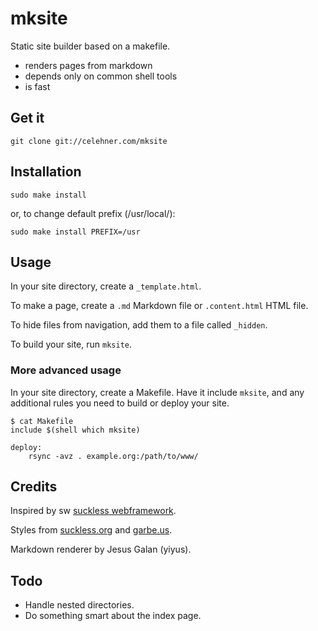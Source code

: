 mksite
======

Static site builder based on a makefile.

- renders pages from markdown
- depends only on common shell tools
- is fast

## Get it

	git clone git://celehner.com/mksite

## Installation

	sudo make install

or, to change default prefix (/usr/local/):

	sudo make install PREFIX=/usr

## Usage

In your site directory, create a `_template.html`.

To make a page, create a `.md` Markdown file or `.content.html` HTML file.

To hide files from navigation, add them to a file called `_hidden`.

To build your site, run `mksite`.

### More advanced usage

In your site directory, create a Makefile. Have it include `mksite`, and any
additional rules you need to build or deploy your site.

	$ cat Makefile
	include $(shell which mksite)

	deploy:
		rsync -avz . example.org:/path/to/www/

## Credits

Inspired by sw [suckless webframework](http://nibble.develsec.org/projects/sw.html).

Styles from [suckless.org](http://suckless.org)
and [garbe.us](http://garbe.us/).

Markdown renderer by Jesus Galan (yiyus).

## Todo

- Handle nested directories.
- Do something smart about the index page.
